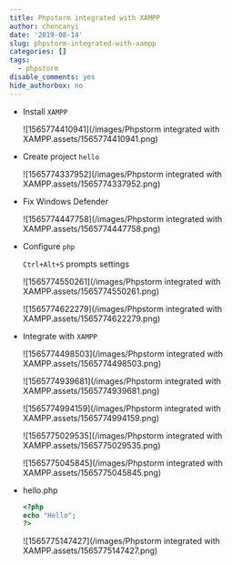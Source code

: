 ```yaml
---
title: Phpstorm integrated with XAMPP
author: chencanyi
date: '2019-08-14'
slug: phpstorm-integrated-with-xampp
categories: []
tags:
  - phpstorm
disable_comments: yes
hide_authorbox: no
---
```


- Install `XAMPP`

  ![1565774410941](/images/Phpstorm integrated with XAMPP.assets/1565774410941.png)

- Create project `hello`

  ![1565774337952](/images/Phpstorm integrated with XAMPP.assets/1565774337952.png)

- Fix Windows Defender

  ![1565774447758](/images/Phpstorm integrated with XAMPP.assets/1565774447758.png)

- Configure `php`

  `Ctrl+Alt+S` prompts settings

  ![1565774550261](/images/Phpstorm integrated with XAMPP.assets/1565774550261.png)

  ![1565774622279](/images/Phpstorm integrated with XAMPP.assets/1565774622279.png)

  

- Integrate with `XAMPP`

  ![1565774498503](/images/Phpstorm integrated with XAMPP.assets/1565774498503.png)

  ![1565774939681](/images/Phpstorm integrated with XAMPP.assets/1565774939681.png)

  ![1565774994159](/images/Phpstorm integrated with XAMPP.assets/1565774994159.png)

  ![1565775029535](/images/Phpstorm integrated with XAMPP.assets/1565775029535.png)

  ![1565775045845](/images/Phpstorm integrated with XAMPP.assets/1565775045845.png)

- hello.php

  ```php
  <?php
  echo "Hello";
  ?>
  ```

  ![1565775147427](/images/Phpstorm integrated with XAMPP.assets/1565775147427.png)

